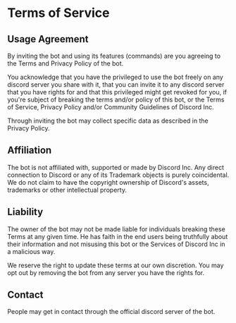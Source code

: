 # Terms of Service

## Usage Agreement

By inviting the bot and using its features (commands) are you agreeing to the Terms and Privacy Policy of the bot.

You acknowledge that you have the privileged to use the bot freely on any discord server you share with it,
that you can invite it to any discord server that you have rights for and that this privileged might get revoked
for you, if you're subject of breaking the terms and/or policy of this bot, or the Terms of Service, Privacy Policy
and/or Community Guidelines of Discord Inc.

Through inviting the bot may collect specific data as described in the Privacy Policy.

## Affiliation

The bot is not affiliated with, supported or made by Discord Inc. Any direct connection to Discord or any of its
Trademark objects is purely coincidental. We do not claim to have the copyright ownership of Discord's assets,
trademarks or other intellectual property.

## Liability

The owner of the bot may not be made liable for individuals breaking these Terms at any given time. He has faith in the
end users being truthfully about their information and not misusing this bot or the Services of Discord Inc in a
malicious way.

We reserve the right to update these terms at our own discretion. You may opt out by removing the bot from any server
you have the rights for.

## Contact

People may get in contact through the official discord server of the bot.